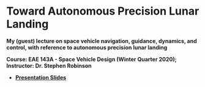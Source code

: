 # Toward Autonomous Precision Lunar Landing

__My (guest) lecture on space vehicle navigation, guidance, dynamics, and control, with reference to autonomous precision lunar landing__

__Course: EAE 143A - Space Vehicle Design (Winter Quarter 2020); Instructor: Dr. Stephen Robinson__

- [__Presentation Slides__](https://docs.google.com/presentation/d/e/2PACX-1vTJj2PLMM8m3H5_cqL_hTKUmryes4L8NuMojqLXx_lXmnx3Y6bgP3cNHxm2K0sKRoDLbL0gBGXb7iwg/pub?start=false&loop=false&delayms=3000)
